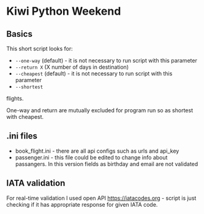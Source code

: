 # Kiwi Python Weekend
## Basics
This short script looks for:
* `--one-way` (default) - it is not necessary to run script with this parameter
* `--return X` (X number of days in destination)
* `--cheapest` (default) - it is not necessary to run script with this parameter
* `--shortest`

flights.

One-way and return are mutually excluded for program run so as shortest with cheapest.

## .ini files
* book_flight.ini - there are all api configs such as urls and api_key
* passenger.ini - this file could be edited to change info about passangers. In this version fields as birthday and email are not validated 

## IATA validation
For real-time validation I used open API https://iatacodes.org - script is just checking if it has appropriate response for given IATA code.
